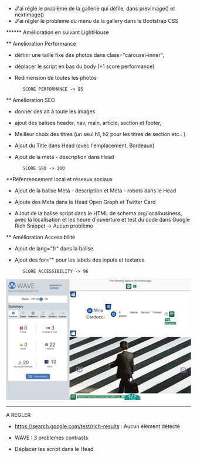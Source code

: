 - J'ai réglé le problème de la gallerie qui défile, dans prevImage() et nextImage()
- J'ai régler le probleme du menu de la gallery dans le Bootstrap CSS

\*\*\*\*\*\* Amélioration en suivant LightHouse

\*\* Amelioration Performance

- définir une taille fixe des photos dans class="carousel-inner";
- déplacer le script en bas du body (+1 score performance)
- Redimension de toutes les photos

         SCORE PERFORMANCE -> 95

\*\* Amélioration SEO

- donner des alt à toute les images
- ajout des balises header, nav, main, article, section et footer,
- Meilleur choix des titres (un seul h1, h2 pour les titres de section etc.. )

- Ajout du Title dans Head (avec l'emplacement, Bordeaux)
- Ajout de la meta - description dans Head

         SCORE SEO -> 100

\*\*Réfenrencement local et réseaux sociaux

- Ajout de la balise Meta - description et Meta - robots dans le Head

- Ajoute des Meta dans le Head Open Graph et Twitter Card

- AJout de la balise script dans le HTML de schema.org/localbusiness, avec la localisation et les heure d'ouverture et test du code dans Google Rich Snippet -> Aucun problème

\*\* Amélioration Accessibilité

- Ajout de lang="fr" dans la balise <html>

- Ajout des for="" pour les labels des inputs et textarea

         SCORE ACCESSIBILITY -> 96

![alt text](image.png)

---

A REGLER

- https://search.google.com/test/rich-results : Aucun élément détecté

- WAVE : 3 problemes contrasts

- Déplacer les script dans le Head
